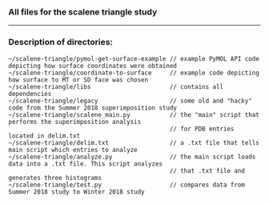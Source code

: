 ### All files for the scalene triangle study  
---  
### Description of directories:  

    ~/scalene-triangle/pymol-get-surface-example // example PyMOL API code depicting how surface coordinates were obtained
    ~/scalene-triangle/coordinate-to-surface     // example code depicting how surface to MT or SD face was chosen
    ~/scalene-triangle/libs                      // contains all dependencies
    ~/scalene-triangle/legacy                    // some old and "hacky" code from the Summer 2018 superimposition study
    ~/scalene-triangle/scalene_main.py           // the "main" script that performs the superimposition analysis 
                                                 // for PDB entries located in delim.txt
    ~/scalene-triangle/delim.txt                 // a .txt file that tells main script which entries to analyze
    ~/scalene-triangle/analyze.py                // the main script loads data into a .txt file. This script analyzes
                                                 // that .txt file and generates three histograms
    ~/scalene-triangle/test.py                   // compares data from Summer 2018 study to Winter 2018 study                                           
    
